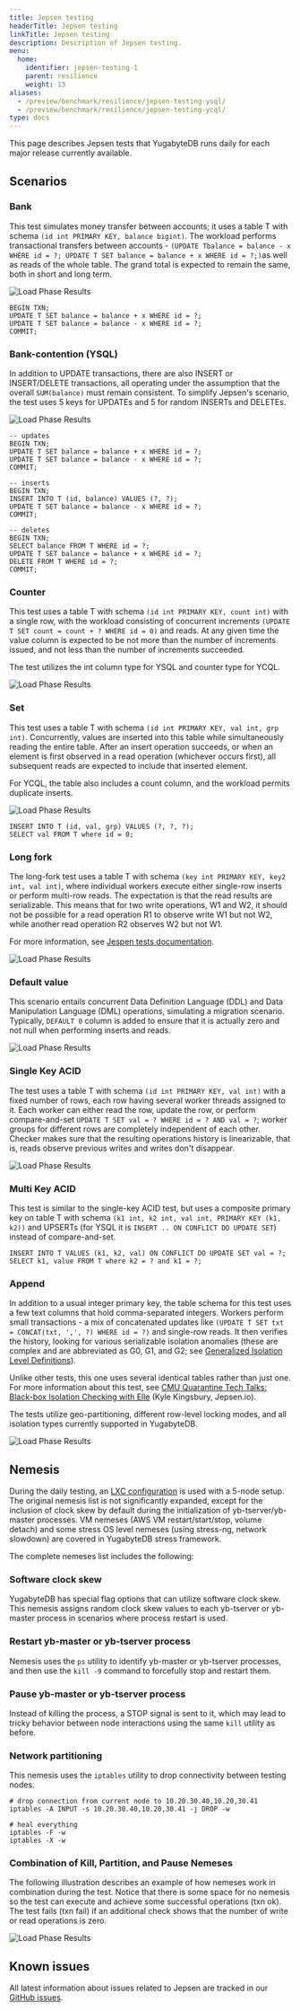 ```yaml
---
title: Jepsen testing
headerTitle: Jepsen testing
linkTitle: Jepsen testing
description: Description of Jepsen testing.
menu:
  home:
    identifier: jepsen-testing-1
    parent: resilience
    weight: 13
aliases:
  - /preview/benchmark/resilience/jepsen-testing-ysql/
  - /preview/benchmark/resilience/jepsen-testing-ycql/
type: docs
---
```


This page describes Jepsen tests that YugabyteDB runs daily for each major release currently available.

## Scenarios

### Bank

This test simulates money transfer between accounts; it uses a table T with schema `(id int PRIMARY KEY, balance bigint)`. The workload performs transactional transfers between accounts - `(UPDATE Tbalance = balance - x WHERE id = ?; UPDATE T SET balance = balance + x WHERE id = ?;)`as well as reads of the whole table. The grand total is expected to remain the same, both in short and long term.

![Load Phase Results](/images/benchmark/jepsen/jepsen-1-bank.png)

```plpgsql
BEGIN TXN;
UPDATE T SET balance = balance + x WHERE id = ?;
UPDATE T SET balance = balance - x WHERE id = ?;
COMMIT;
```

### Bank-contention (YSQL)

In addition to UPDATE transactions, there are also INSERT or INSERT/DELETE transactions, all operating under the assumption that the overall `SUM(balance)` must remain consistent. To simplify Jepsen's scenario, the test uses 5 keys for UPDATEs and 5 for random INSERTs and DELETEs.

![Load Phase Results](/images/benchmark/jepsen/jepsen-2-bank-contention.png)

```plpgsql
-- updates
BEGIN TXN;
UPDATE T SET balance = balance + x WHERE id = ?;
UPDATE T SET balance = balance - x WHERE id = ?;
COMMIT;

-- inserts
BEGIN TXN;
INSERT INTO T (id, balance) VALUES (?, ?);
UPDATE T SET balance = balance - x WHERE id = ?;
COMMIT;

-- deletes
BEGIN TXN;
SELECT balance FROM T WHERE id = ?;
UPDATE T SET balance = balance + x WHERE id = ?;
DELETE FROM T WHERE id = ?;
COMMIT;
```

### Counter

This test uses a table T with schema `(id int PRIMARY KEY, count int)` with a single row, with the workload consisting of concurrent increments `(UPDATE T SET count = count + ? WHERE id = 0)` and reads. At any given time the value column is expected to be not more than the number of increments issued, and not less than the number of increments succeeded.

The test utilizes the int column type for YSQL and counter type for YCQL.

![Load Phase Results](/images/benchmark/jepsen/jepsen-3-counter.png)

### Set

This test uses a table T with schema `(id int PRIMARY KEY, val int, grp int)`. Concurrently, values are inserted into this table while simultaneously reading the entire table. After an insert operation succeeds, or when an element is first observed in a read operation (whichever occurs first), all subsequent reads are expected to include that inserted element.

For YCQL, the table also includes a count column, and the workload permits duplicate inserts.

![Load Phase Results](/images/benchmark/jepsen/jepsen-4-set.png)

```plpgsql
INSERT INTO T (id, val, grp) VALUES (?, ?, ?);
SELECT val FROM T where id = 0;
```

### Long fork

The long-fork test uses a table T with schema `(key int PRIMARY KEY, key2 int, val int)`, where individual workers execute either single-row inserts or perform multi-row reads. The expectation is that the read results are serializable. This means that for two write operations, W1 and W2, it should not be possible for a read operation R1 to observe write W1 but not W2, while another read operation R2 observes W2 but not W1.

For more information, see [Jespen tests documentation](https://jepsen-io.github.io/jepsen/jepsen.tests.long-fork.html).

![Load Phase Results](/images/benchmark/jepsen/jepsen-5-long-fork.png)

### Default value

This scenario entails concurrent Data Definition Language (DDL) and Data Manipulation Language (DML) operations, simulating a migration scenario. Typically, `DEFAULT 0` column is added to ensure that it is actually zero and not null when performing inserts and reads.

![Load Phase Results](/images/benchmark/jepsen/jepsen-6-default-value.png)

### Single Key ACID

The test uses a table T with schema `(id int PRIMARY KEY, val int)` with a fixed number of rows, each row having several worker threads assigned to it. Each worker can either read the row, update the row, or perform compare-and-set `UPDATE T SET val = ? WHERE id = ? AND val = ?`; worker groups for different rows are completely independent of each other. Checker makes sure that the resulting operations history is linearizable, that is, reads observe previous writes and writes don't disappear.

![Load Phase Results](/images/benchmark/jepsen/jepsen-7-single-key-acid.png)

### Multi Key ACID

This test is similar to the single-key ACID test, but uses a composite primary key on table T with schema `(k1 int, k2 int, val int, PRIMARY KEY (k1, k2))` and UPSERTs (for YSQL it is `INSERT .. ON CONFLICT DO UPDATE SET`) instead of compare-and-set.

```plpgsql
INSERT INTO T VALUES (k1, k2, val) ON CONFLICT DO UPDATE SET val = ?;
SELECT k1, value FROM T where k2 = ? and k1 = ?;
```

### Append

In addition to a usual integer primary key, the table schema for this test uses a few text columns that hold comma-separated integers. Workers perform small transactions - a mix of concatenated updates like `(UPDATE T SET txt = CONCAT(txt, ',', ?) WHERE id = ?)` and single-row reads. It then verifies the history, looking for various serializable isolation anomalies (these are complex and are abbreviated as G0, G1, and G2; see [Generalized Isolation Level Definitions](http://pmg.csail.mit.edu/papers/icde00.pdf)).

Unlike other tests, this one uses several identical tables rather than just one. For more information about this test, see [CMU Quarantine Tech Talks: Black-box Isolation Checking with Elle](https://www.youtube.com/watch?v=OPJ_IcdSqig) (Kyle Kingsbury, Jepsen.io).

The tests utilize geo-partitioning, different row-level locking modes, and all isolation types currently supported in YugabyteDB.

![Load Phase Results](/images/benchmark/jepsen/jepsen-8-append.png)

## Nemesis

During the daily testing, an [LXC configuration](https://linuxcontainers.org/lxc/introduction/) is used with a 5-node setup. The original nemesis list is not significantly expanded, except for the inclusion of clock skew by default during the initialization of yb-tserver/yb-master processes. VM nemeses (AWS VM restart/start/stop, volume detach) and some stress OS level nemeses (using stress-ng, network slowdown) are covered in YugabyteDB stress framework.

The complete nemeses list includes the following:

### Software clock skew

YugabyteDB has special flag options that can utilize software clock skew. This nemesis assigns random clock skew values to each yb-tserver or yb-master process in scenarios where process restart is used.

### Restart yb-master or yb-tserver process

Nemesis uses the `ps` utility to identify yb-master or yb-tserver processes, and then use the `kill -9` command to forcefully stop and restart them.

### Pause yb-master or yb-tserver process

Instead of killing the process, a STOP signal is sent to it, which may lead to tricky behavior between node interactions using the same `kill` utility as before.

### Network partitioning

This nemesis uses the `iptables` utility to drop connectivity between testing nodes.

```shell
# drop connection from current node to 10.20.30.40,10.20,30.41
iptables -A INPUT -s 10.20.30.40,10.20,30.41 -j DROP -w

# heal everything
iptables -F -w
iptables -X -w
```

### Combination of Kill, Partition, and Pause Nemeses

The following illustration describes an example of how nemeses work in combination during the test. Notice that there is some space for no nemesis so the test can execute and achieve some successful operations (txn ok). The test fails (txn fail) if an additional check shows that the number of write or read operations is zero.

![Load Phase Results](/images/benchmark/jepsen/jepsen-9-nemesis-combine.png)

## Known issues

All latest information about issues related to Jepsen are tracked in our [GitHub issues](https://github.com/yugabyte/yugabyte-db/issues/10052).
